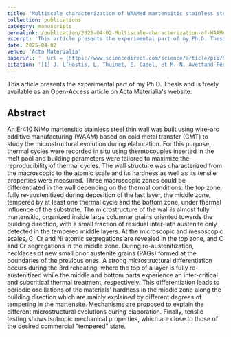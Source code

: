 ```yaml
---
title: "Multiscale characterization of WAAMed martensitic stainless steel: Correlation between experimental AM thermal cycles, microstructural evolution and mechanical properties"
collection: publications
category: manuscripts
permalink: /publication/2025-04-02-Multiscale-characterization-of-WAAMed-martensitic-stainless-steel
excerpt: 'This article presents the experimental part of my Ph.D. Thesis and is freely available as an Open-Access article on Acta Materialia's website.'
date: 2025-04-02
venue: 'Acta Materialia'
paperurl: '  url = {https://www.sciencedirect.com/science/article/pii/S1359645425002630}'
citation: '[1] J. L’Hostis, L. Thuinet, E. Cadel, et M.-N. Avettand-Fènoël, « Multiscale characterization of WAAMed martensitic stainless steel: Correlation between experimental AM thermal cycles, microstructural evolution and mechanical properties », <i>Acta Materialia</i>, p. 120972, avr. 2025, doi: 10.1016/j.actamat.2025.120972.'
---
```


This article presents the experimental part of my Ph.D. Thesis and is freely available as an Open-Access article on Acta Materialia's website.

Abstract
---

An Er410 NiMo martensitic stainless steel thin wall was built using wire-arc additive manufacturing (WAAM) based on cold metal transfer (CMT) to study the microstructural evolution during elaboration. For this purpose, thermal cycles were recorded in situ using thermocouples inserted in the melt pool and building parameters were tailored to maximize the reproducibility of thermal cycles. The wall structure was characterized from the macroscopic to the atomic scale and its hardness as well as its tensile properties were measured. Three macroscopic zones could be differentiated in the wall depending on the thermal conditions: the top zone, fully re-austenitized during deposition of the last layer, the middle zone, tempered by at least one thermal cycle and the bottom zone, under thermal influence of the substrate. The microstructure of the wall is almost fully martensitic, organized inside large columnar grains oriented towards the building direction, with a small fraction of residual inter-lath austenite only detected in the tempered middle layers. At the microscopic and mesoscopic scales, C, Cr and Ni atomic segregations are revealed in the top zone, and C and Cr segregations in the middle zone. During re-austenitization, necklaces of new small prior austenite grains (PAGs) formed at the boundaries of the previous ones. A strong microstructural differentiation occurs during the 3rd reheating, where the top of a layer is fully re-austenitized while the middle and bottom parts experience an inter-critical and subcritical thermal treatment, respectively. This differentiation leads to periodic oscillations of the materials' hardness in the middle zone along the building direction which are mainly explained by different degrees of tempering in the martensite. Mechanisms are proposed to explain the different microstructural evolutions during elaboration. Finally, tensile testing shows isotropic mechanical properties, which are close to those of the desired commercial "tempered" state.
